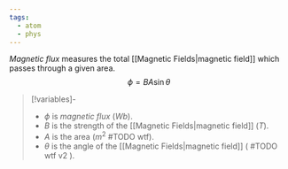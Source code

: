```yaml
---
tags:
  - atom
  - phys
---
```

*Magnetic flux* measures the total [[Magnetic Fields|magnetic field]] which passes through a given area.
$$\phi=BA\sin\theta$$
> [!variables]-
> - $\phi$ is *magnetic flux* ($Wb$).
> - $B$ is the strength of the [[Magnetic Fields|magnetic field]] ($T$).
> - $A$ is the area ($m^{2}$ #TODO wtf).
> - $\theta$ is the angle of the [[Magnetic Fields|magnetic field]] ( #TODO wtf v2 ).